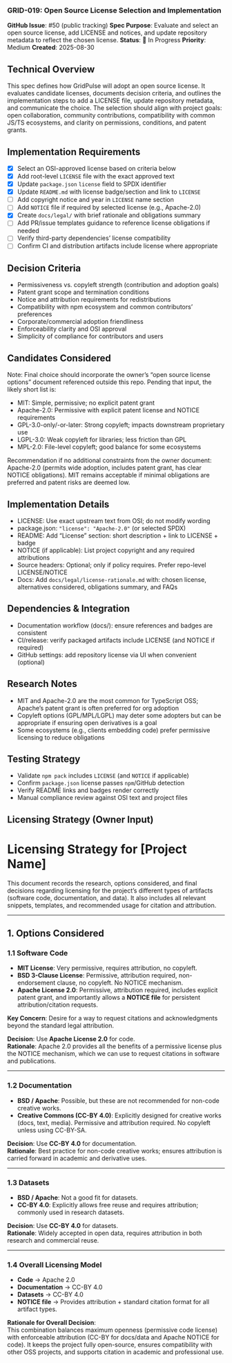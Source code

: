 ### GRID-019: Open Source License Selection and Implementation

**GitHub Issue**: #50 (public tracking)
**Spec Purpose**: Evaluate and select an open source license, add LICENSE and notices, and update repository metadata to reflect the chosen license.
**Status**: 🔄 In Progress
**Priority**: Medium
**Created**: 2025-08-30

## Technical Overview
This spec defines how GridPulse will adopt an open source license. It evaluates candidate licenses, documents decision criteria, and outlines the implementation steps to add a LICENSE file, update repository metadata, and communicate the choice. The selection should align with project goals: open collaboration, community contributions, compatibility with common JS/TS ecosystems, and clarity on permissions, conditions, and patent grants.

## Implementation Requirements
- [x] Select an OSI-approved license based on criteria below
- [x] Add root-level `LICENSE` file with the exact approved text
- [x] Update `package.json` `license` field to SPDX identifier
- [x] Update `README.md` with license badge/section and link to `LICENSE`
- [ ] Add copyright notice and year in `LICENSE` name section
- [ ] Add `NOTICE` file if required by selected license (e.g., Apache-2.0)
- [x] Create `docs/legal/` with brief rationale and obligations summary
- [ ] Add PR/issue templates guidance to reference license obligations if needed
- [ ] Verify third-party dependencies’ license compatibility
- [ ] Confirm CI and distribution artifacts include license where appropriate

## Decision Criteria
- Permissiveness vs. copyleft strength (contribution and adoption goals)
- Patent grant scope and termination conditions
- Notice and attribution requirements for redistributions
- Compatibility with npm ecosystem and common contributors’ preferences
- Corporate/commercial adoption friendliness
- Enforceability clarity and OSI approval
- Simplicity of compliance for contributors and users

## Candidates Considered
Note: Final choice should incorporate the owner’s “open source license options” document referenced outside this repo. Pending that input, the likely short list is:
- MIT: Simple, permissive; no explicit patent grant
- Apache-2.0: Permissive with explicit patent license and NOTICE requirements
- GPL-3.0-only/-or-later: Strong copyleft; impacts downstream proprietary use
- LGPL-3.0: Weak copyleft for libraries; less friction than GPL
- MPL-2.0: File-level copyleft; good balance for some ecosystems

Recommendation if no additional constraints from the owner document: Apache-2.0 (permits wide adoption, includes patent grant, has clear NOTICE obligations). MIT remains acceptable if minimal obligations are preferred and patent risks are deemed low.

## Implementation Details
- LICENSE: Use exact upstream text from OSI; do not modify wording
- package.json: `"license": "Apache-2.0"` (or selected SPDX)
- README: Add “License” section: short description + link to LICENSE + badge
- NOTICE (if applicable): List project copyright and any required attributions
- Source headers: Optional; only if policy requires. Prefer repo-level LICENSE/NOTICE
- Docs: Add `docs/legal/license-rationale.md` with: chosen license, alternatives considered, obligations summary, and FAQs

## Dependencies & Integration
- Documentation workflow (docs/): ensure references and badges are consistent
- CI/release: verify packaged artifacts include LICENSE (and NOTICE if required)
- GitHub settings: add repository license via UI when convenient (optional)

## Research Notes
- MIT and Apache-2.0 are the most common for TypeScript OSS; Apache’s patent grant is often preferred for org adoption
- Copyleft options (GPL/MPL/LGPL) may deter some adopters but can be appropriate if ensuring open derivatives is a goal
- Some ecosystems (e.g., clients embedding code) prefer permissive licensing to reduce obligations

## Testing Strategy
- Validate `npm pack` includes `LICENSE` (and `NOTICE` if applicable)
- Confirm `package.json` license passes `npm`/GitHub detection
- Verify README links and badges render correctly
- Manual compliance review against OSI text and project files

## Licensing Strategy (Owner Input)

# Licensing Strategy for [Project Name]

This document records the research, options considered, and final decisions regarding licensing for the project’s different types of artifacts (software code, documentation, and data). It also includes all relevant snippets, templates, and recommended usage for citation and attribution.

---

## 1. Options Considered

### 1.1 Software Code
- **MIT License**: Very permissive, requires attribution, no copyleft.  
- **BSD 3-Clause License**: Permissive, attribution required, non-endorsement clause, no copyleft. No NOTICE mechanism.  
- **Apache License 2.0**: Permissive, attribution required, includes explicit patent grant, and importantly allows a **NOTICE file** for persistent attribution/citation requests.  

**Key Concern**: Desire for a way to request citations and acknowledgments beyond the standard legal attribution.

**Decision**: Use **Apache License 2.0** for code.  
**Rationale**: Apache 2.0 provides all the benefits of a permissive license plus the NOTICE mechanism, which we can use to request citations in software and publications.

---

### 1.2 Documentation
- **BSD / Apache**: Possible, but these are not recommended for non-code creative works.  
- **Creative Commons (CC-BY 4.0)**: Explicitly designed for creative works (docs, text, media). Permissive and attribution required. No copyleft unless using CC-BY-SA.  

**Decision**: Use **CC-BY 4.0** for documentation.  
**Rationale**: Best practice for non-code creative works; ensures attribution is carried forward in academic and derivative uses.

---

### 1.3 Datasets
- **BSD / Apache**: Not a good fit for datasets.  
- **CC-BY 4.0**: Explicitly allows free reuse and requires attribution; commonly used in research datasets.  

**Decision**: Use **CC-BY 4.0** for datasets.  
**Rationale**: Widely accepted in open data, requires attribution in both research and commercial reuse.

---

### 1.4 Overall Licensing Model
- **Code** → Apache 2.0  
- **Documentation** → CC-BY 4.0  
- **Datasets** → CC-BY 4.0  
- **NOTICE file** → Provides attribution + standard citation format for all artifact types.

**Rationale for Overall Decision**:  
This combination balances maximum openness (permissive code license) with enforceable attribution (CC-BY for docs/data and Apache NOTICE for code). It keeps the project fully open-source, ensures compatibility with other OSS projects, and supports citation in academic and professional use.
